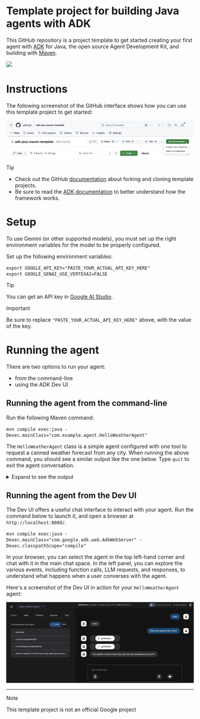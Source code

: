 # Template project for building Java agents with ADK

This GitHub repository is a project template to get started creating your first 
agent with [ADK](https://google.github.io/adk-docs/) for Java, the open source
Agent Development Kit, and building with [Maven](https://maven.apache.org).

![](https://google.github.io/adk-docs/assets/agent-development-kit.png)

# Instructions

The following screenshot of the GitHub interface shows how you can use this template project to get started:

![](use-template.png)

> [!TIP]
> * Check out the GitHub [documentation](https://docs.github.com/en/pull-requests/collaborating-with-pull-requests/working-with-forks/fork-a-repo)
> about forking and cloning template projects.
> * Be sure to read the [ADK documentation](https://google.github.io/adk-docs/get-started/quickstart/#set-up-the-model) 
> to better understand how the framework works.

# Setup

To use Gemini (or other supported models), you must set up the right environment variables for the model to be properly configured.

Set up the following environment variables:

```shell
export GOOGLE_API_KEY="PASTE_YOUR_ACTUAL_API_KEY_HERE"
export GOOGLE_GENAI_USE_VERTEXAI=FALSE
```

> [!TIP]
> You can get an API key in [Google AI Studio](https://aistudio.google.com/apikey).

> [!IMPORTANT]
> Be sure to replace `"PASTE_YOUR_ACTUAL_API_KEY_HERE"` above, with the value of the key.

# Running the agent

There are two options to run your agent: 
* from the command-line
* using the ADK Dev UI

## Running the agent from the command-line

Run the following Maven command:

```shell
mvn compile exec:java -Dexec.mainClass="com.example.agent.HelloWeatherAgent"
```

The `HelloWeatherAgent` class is a simple agent configured with one tool to request a canned weather forecast from any city.
When running the above command, you should see a similar output like the one below.
Type `quit` to exit the agent conversation.

<details>
<summary>Expand to see the output</summary>

```
[INFO] Scanning for projects...
[INFO] 
[INFO] --------------------< com.example.agent:adk-agents >--------------------
[INFO] Building adk-agents 1.0-SNAPSHOT
[INFO]   from pom.xml
[INFO] --------------------------------[ jar ]---------------------------------
[INFO] 
[INFO] --- resources:3.3.1:resources (default-resources) @ adk-agents ---
[INFO] skip non existing resourceDirectory /Users/adkuser/projects/adk-java-maven-template/src/main/resources
[INFO] 
[INFO] --- compiler:3.13.0:compile (default-compile) @ adk-agents ---
[INFO] Recompiling the module because of changed source code.
[INFO] Compiling 1 source file with javac [debug target 17] to target/classes
[WARNING] system modules path not set in conjunction with -source 17
[INFO] Annotation processing is enabled because one or more processors were found
  on the class path. A future release of javac may disable annotation processing
  unless at least one processor is specified by name (-processor), or a search
  path is specified (--processor-path, --processor-module-path), or annotation
  processing is enabled explicitly (-proc:only, -proc:full).
  Use -Xlint:-options to suppress this message.
  Use -proc:none to disable annotation processing.
[INFO] 
[INFO] --- exec:3.5.0:java (default-cli) @ adk-agents ---

You > hi

Agent > Hello World


You > What's the weather in Paris?

Agent > The weather in Paris is: Sunny day, clear blue sky, temperature up to 24°C.


You > quit
[INFO] ------------------------------------------------------------------------
[INFO] BUILD SUCCESS
[INFO] ------------------------------------------------------------------------
[INFO] Total time:  01:46 min
[INFO] Finished at: 2025-05-27T11:07:54+02:00
[INFO] ------------------------------------------------------------------------
```

</details>

## Running the agent from the Dev UI

The Dev UI offers a useful chat interface to interact with your agent.
Run the command below to launch it, and open a browser at `http://localhost:8080/`.

```shell
mvn compile exec:java -Dexec.mainClass="com.google.adk.web.AdkWebServer" -Dexec.classpathScope="compile"
```

In your browser, you can select the agent in the top left-hand corner and chat with it in the main chat space.
In the left panel, you can explore the various events, including function calls, LLM requests, and responses, 
to understand what happens when a user converses with the agent.

Here's a screenshot of the Dev UI in action for your `HelloWeatherAgent` agent:

![](adk-dev-ui.png)

---

> [!NOTE]  
> This template project is not an official Google project 